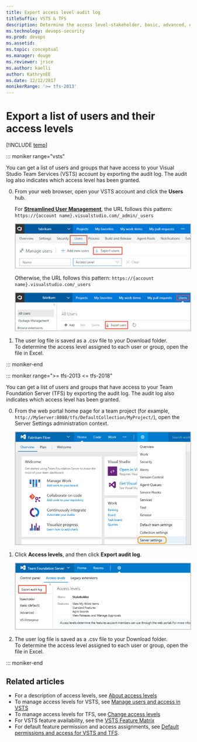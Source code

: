 ```yaml
---
title: Export access level audit log 
titleSuffix: VSTS & TFS
description: Determine the access level-stakeholder, basic, advanced, or VS Enterprise-granted to user accounts  
ms.technology: devops-security
ms.prod: devops
ms.assetid: 
ms.topic: conceptual
ms.manager: douge
ms.reviewer: jrice 
ms.author: kaelli
author: KathrynEE
ms.date: 12/12/2017
monikerRange: '>= tfs-2013'
---
```

# Export a list of users and their access levels

[!INCLUDE [temp](../../_shared/version-vsts-tfs-all-versions.md)]

<a id="export-audit-log" >  </a>

::: moniker range="vsts" 

You can get a list of users and groups that have access to your Visual Studio Team Services (VSTS) account by exporting the audit log. The audit log also indicates which access level has been granted.   

0. From your web browser, open your VSTS account and click the **Users** hub. 

	For [**Streamlined User Management**](../../project/navigation/preview-features.md), the URL follows this pattern: ```https://{account name}.visualstudio.com/_admin/_users```  

	<img src="_img/export-users-audit/go-to-users-hub.png" alt="From the Users hub, click Export users" style="border: 1px solid #C3C3C3;" />  

	Otherwise, the URL follows this pattern: ```https://{account name}.visualstudio.com/_users```  

	<img src="_img/export-users-audit/go-to-users-hub-not-streamlined.png" alt="From the Users hub, click Export users" style="border: 1px solid #C3C3C3;" />  

0. The user log file is saved as a .csv file to your Download folder.   
	To determine the access level assigned to each user or group, open the file in Excel.

::: moniker-end

::: moniker range=">= tfs-2013 <= tfs-2018"

You can get a list of users and groups that have access to your Team Foundation Server (TFS) by exporting the audit log. The audit log also indicates which access level has been granted.  

0. From the web portal home page for a team project (for example, ```http://MyServer:8080/tfs/DefaultCollection/MyProject/```), open the Server Settings administration context. 

	<img src="_img/access-levels-2017-open-admin-context.png" alt="TFS 2017, Web portal, open the Server settings admin context" style="border: 1px solid #C3C3C3;" />  

0. Click **Access levels**, and then click **Export audit log**. 

	<img src="_img/export-users-audit/export-audit-log-tfs.png" alt="Control panel, admin context, Export audit log" style="border: 1px solid #C3C3C3;" />  

0. The user log file is saved as a .csv file to your Download folder.  
	To determine the access level assigned to each user or group, open the file in Excel.

::: moniker-end

## Related articles

- For a description of access levels, see [About access levels](access-levels.md)
- To manage access levels for VSTS, see [Manage users and access in VSTS](../accounts/add-organization-users-from-user-hub.md) 
- To manage access levels for TFS, see [Change access levels](change-access-levels.md)
- For VSTS feature availability, see the [VSTS Feature Matrix](https://visualstudio.microsoft.com/pricing/visual-studio-online-feature-matrix-vs)
- For default feature permission and access assignments, see [Default permissions and access for VSTS and TFS](permissions-access.md). 
